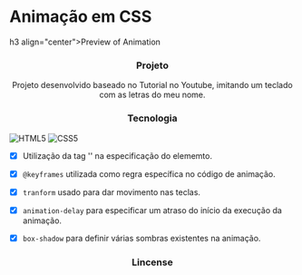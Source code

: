 <h1>Animação em CSS</h1>

h3 align="center">Preview of Animation</h3>

<h3 align="center">Projeto</h3>
<p align="center">Projeto desenvolvido baseado no Tutorial no Youtube, imitando um teclado com as letras do meu nome.</p>

<h3 align="center">Tecnologia</h3>

![HTML5](https://icongr.am/devicon/html5-original-wordmark.svg?size=29&color=currentColor) ![CSS5](https://icongr.am/devicon/css3-original-wordmark.svg?size=29&color=currentColor)

- [x] Utilização da tag '<span></span>' na especificação do elememto.
- [x] `@keyframes` utilizada como regra específica no código de animação.
- [x] `tranform` usado para dar movimento nas teclas.
- [x] `animation-delay` para especificar um atraso do início da execução da animação.
- [x] `box-shadow` para definir várias sombras existentes na animação.


<h3 align="center">Lincense</h3>
